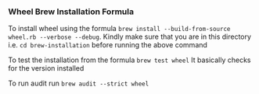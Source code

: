 ### Wheel Brew Installation Formula 

To install wheel using the formula `brew install --build-from-source wheel.rb --verbose --debug`. Kindly make sure that you are in this directory i.e. `cd brew-installation` before running the above command

To test the installation from the formula `brew test wheel` It basically checks for the version installed

To run audit run `brew audit --strict wheel`
